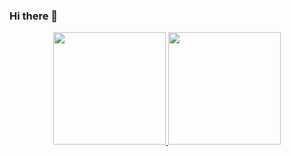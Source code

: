 ### Hi there 👋

<div align="center">
  <a href="https://github.com/gustavodsf">
  <img height="180em" src="https://github-readme-stats.vercel.app/api?username=gustavodsf&show_icons=true&theme=radical&include_all_commits=true&count_private=true"/>
  <img height="180em" src="https://github-readme-stats.vercel.app/api/top-langs/?username=gustavodsf&layout=compact&langs_count=7&theme=radical"/>
</div>

<!--
**gustavodsf/gustavodsf** is a ✨ _special_ ✨ repository because its `README.md` (this file) appears on your GitHub profile.

Here are some ideas to get you started:

- 🔭 I’m currently working on ...
- 🌱 I’m currently learning ...
- 👯 I’m looking to collaborate on ...
- 🤔 I’m looking for help with ...
- 💬 Ask me about ...
- 📫 How to reach me: ...
- 😄 Pronouns: ...
- ⚡ Fun fact: ...
-->
